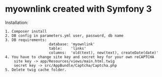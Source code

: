 myownlink created with Symfony 3
====
Installation:

    1. Composer install
    2. DB config in parameters.yml user, password, db name
    3. DB requirements: 
                        database: 'myownlink'
                        table:    'links'
                        columns:  'old(text), new(text), createDate(date)'
    4. You have to change site key and secret key for your own reCAPTCHA
        site key -> app/Resources/views/main.html.twig
        secret key -> src/AppBundle/Captcha/Captcha.php
    5. Delete twig cache folder.
